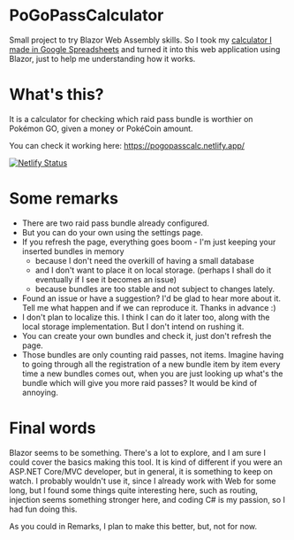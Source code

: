 # PoGoPassCalculator
Small project to try Blazor Web Assembly skills. So I took my [calculator I made in Google Spreadsheets](https://docs.google.com/spreadsheets/d/1nIKa1sC6rhStHq8cxS3CcWNlQPINuD_GCOGycqA-l6I) and turned it into this web application using Blazor, just to help me understanding how it works.

# What's this?
It is a calculator for checking which raid pass bundle is worthier on Pokémon GO, given a money or PokéCoin amount.

You can check it working here: https://pogopasscalc.netlify.app/

[![Netlify Status](https://api.netlify.com/api/v1/badges/904376d5-75f5-4953-9a14-861f3e351ed7/deploy-status)](https://app.netlify.com/sites/pogopasscalc/deploys)

# Some remarks
- There are two raid pass bundle already configured.
- But you can do your own using the settings page.
- If you refresh the page, everything goes boom - I'm just keeping your inserted bundles in memory
  - because I don't need the overkill of having a small database
  - and I don't want to place it on local storage. (perhaps I shall do it eventually if I see it becomes an issue)
  - because bundles are too stable and not subject to changes lately.
- Found an issue or have a suggestion? I'd be glad to hear more about it. Tell me what happen and if we can reproduce it. Thanks in advance :)
- I don't plan to localize this. I think I can do it later too, along with the local storage implementation. But I don't intend on rushing it.
- You can create your own bundles and check it, just don't refresh the page.
- Those bundles are only counting raid passes, not items. Imagine having to going through all the registration of a new bundle item by item every time a new bundles comes out, when you are just looking up what's the bundle which will give you more raid passes? It would be kind of annoying.

# Final words
Blazor seems to be something. There's a lot to explore, and I am sure I could cover the basics making this tool. It is kind of different if you were an ASP.NET Core/MVC developer, but in general, it is something to keep on watch. I probably wouldn't use it, since I already work with Web for some long, but I found some things quite interesting here, such as routing, injection seems something stronger here, and coding C# is my passion, so I had fun doing this.

As you could in Remarks, I plan to make this better, but, not for now.
